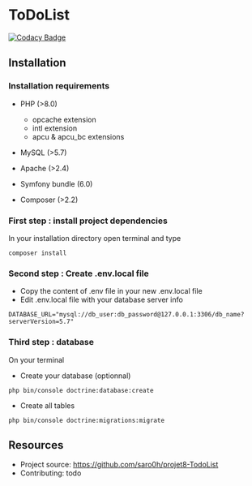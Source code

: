ToDoList
========

[![Codacy Badge](https://app.codacy.com/project/badge/Grade/0705cbd0e97342418b53262cbf996320)](https://www.codacy.com/gh/Monsapps/TodoList/dashboard?utm_source=github.com&amp;utm_medium=referral&amp;utm_content=Monsapps/TodoList&amp;utm_campaign=Badge_Grade)

## Installation

### Installation requirements
*   PHP (>8.0)

    *   opcache extension
    *   intl extension
    *   apcu & apcu_bc extensions

*   MySQL (>5.7)
*   Apache (>2.4)
*   Symfony bundle (6.0)
*   Composer (>2.2)

### First step : install project dependencies
In your installation directory open terminal and type
```text
composer install
```

### Second step : Create .env.local file
*   Copy the content of .env file in your new .env.local file
*   Edit .env.local file with your database server info
```text
DATABASE_URL="mysql://db_user:db_password@127.0.0.1:3306/db_name?serverVersion=5.7"
```

### Third step : database
On your terminal
*   Create your database (optionnal)
```text
php bin/console doctrine:database:create
```
*   Create all tables
```text
php bin/console doctrine:migrations:migrate
```

## Resources
*   Project source: https://github.com/saro0h/projet8-TodoList
*   Contributing: todo
